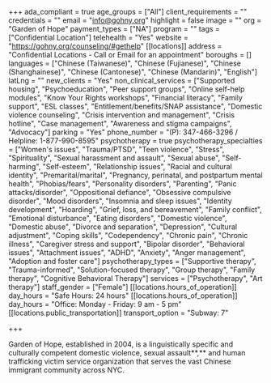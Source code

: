 +++
ada_compliant = true
age_groups = ["All"]
client_requirements = ""
credentials = ""
email = "info@gohny.org"
highlight = false
image = ""
org = "Garden of Hope"
payment_types = ["NA"]
program = ""
tags = ["Confidential Location"]
telehealth = "Yes"
website = "https://gohny.org/counseling/#gethelp"
[[locations]]
address = "Confidential Locations - Call or Email for an appointment"
boroughs = []
languages = ["Chinese (Taiwanese)", "Chinese (Fujianese)", "Chinese (Shanghainese)", "Chinese (Cantonese)", "Chinese (Mandarin)", "English"]
latLng = ""
new_clients = "Yes"
non_clinical_services = ["Supported housing", "Psychoeducation", "Peer support groups", "Online self-help modules", "Know Your Rights workshops", "Financial literacy", "Family support", "ESL classes", "Entitlement/benefits/SNAP assistance", "Domestic violence counseling", "Crisis intervention and management", "Crisis hotline", "Case management", "Awareness and stigma campaigns", "Advocacy"]
parking = "Yes"
phone_number = "(P): 347-466-3296 / Helpline: 1-877-990-8595"
psychotherapy = true
psychotherapy_specialties = ["Women's issues", "Trauma/PTSD", "Teen violence", "Stress", "Spirituality", "Sexual harassment and assault", "Sexual abuse", "Self-harming", "Self-esteem", "Relationship issues", "Racial and cultural identity", "Premarital/marital", "Pregnancy, perinatal, and postpartum mental health", "Phobias/fears", "Personality disorders", "Parenting", "Panic attacks/disorder", "Oppositional defiance", "Obsessive compulsive disorder", "Mood disorders", "Insomnia and sleep issues", "Identity development", "Hoarding", "Grief, loss, and bereavement", "Family conflict", "Emotional disturbance", "Eating disorders", "Domestic violence", "Domestic abuse", "Divorce and separation", "Depression", "Cultural adjustment", "Coping skills", "Codependency", "Chronic pain", "Chronic illness", "Caregiver stress and support", "Bipolar disorder", "Behavioral issues", "Attachment issues", "ADHD", "Anxiety", "Anger management", "Adoption and foster care"]
psychotherapy_types = ["Supportive therapy", "Trauma-informed", "Solution-focused therapy", "Group therapy", "Family therapy", "Cognitive Behavioral Therapy"]
services = ["Psychotherapy", "Art therapy"]
staff_gender = ["Female"]
[[locations.hours_of_operation]]
day_hours = "Safe Hours: 24 hours"
[[locations.hours_of_operation]]
day_hours = "Office: Monday - Friday: 9 am - 5 pm"
[[locations.public_transportation]]
transport_option = "Subway: 7"

+++

Garden of Hope, established in 2004, is a linguistically specific and culturally competent domestic violence, sexual assault**,** and human trafficking victim service organization that serves the vast Chinese immigrant community across NYC.
